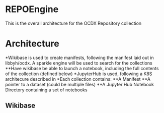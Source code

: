 # REPOEngine
This is the overall architecture for the OCDX Repository collection 

# Architecture
*Wikibase is used to create manifests, following the manifest laid out in libbyh/ocdx.  A sparkle engine will be used to search for the collections 
**Have wikibase be able to launch a notebook, including the full contents of the collection (defined below)
*JupyterHub is used, following a K8S architecure described in 
*Each collection contains:
**A Manifest
**A pointer to a dataset (could be multiple files)
**A Jupyter Hub Notebook Directory containing a set of notebooks 

## Wikibase
